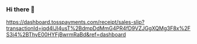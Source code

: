 ### Hi there 👋

<!--
**dust1hq/dust1hq** is a ✨ _special_ ✨ repository because its `README.md` (this file) appears on your GitHub profile.

Here are some ideas to get you started:

- 🔭 I’m currently working on ...
- 🌱 I’m currently learning ...
- 👯 I’m looking to collaborate on ...
- 🤔 I’m looking for help with ...
- 💬 Ask me about ...
- 📫 How to reach me: ...
- 😄 Pronouns: ...
- ⚡ Fun fact: ...
-->
https://dashboard.tosspayments.com/receipt/sales-slip?transactionId=jqd4IJI4usT%2BdmpDdMmG4PR4fD9VZJGgXQMg3F8x%2FS3i4%2BThyE00HYFjBwrmRaBd&ref=dashboard
